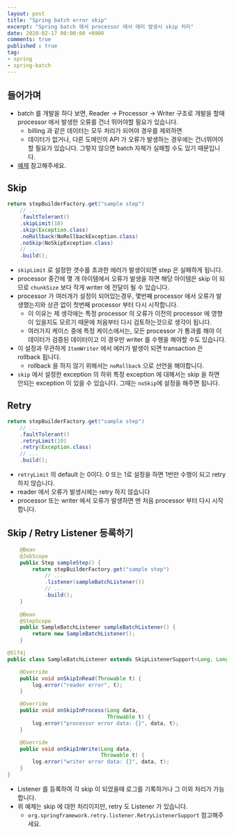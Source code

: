 ```yaml
---
layout: post
title: "Spring batch error skip"
excerpt: "Spring batch 에서 processor 에서 에러 발생시 skip 처리"
date: 2020-02-17 00:00:00 +0900
comments: true
published : true
tag:
- spring
- spring-batch
---
```

## 들어가며
* batch 를 개발을 하다 보면, Reader -> Processor -> Writer 구조로 개발을 할때 processor 에서 발생한 오류를 건너 뛰어야할 필요가 있습니다.
    - billing 과 같은 데이터는 모두 처리가 되어야 경우를 제외하면
    - 데이터가 없거나, 다른 도메인의 API 가 오류가 발생하는 경우에는 건너뛰어야 할 필요가 있습니다. 그렇지 않으면 batch 자체가 실패할 수도 있기 때문입니다.
* [예제](https://github.com/mayaul/spring-batch-fault-tolerant-example) 참고해주세요.

## Skip

``` java
return stepBuilderFactory.get("sample step")
    // ...
    .faultTolerant()
    .skipLimit(10)
    .skip(Exception.class)
    .noRollback(NoRollbackException.class)
    .noSkip(NoSkipException.class)
    // ...
    .build();
```
* `skipLimit` 로 설정한 갯수를 초과한 에러가 발생이되면 step 은 실패하게 됩니다.
* processor 중간에 몇 개 아이템에서 오류가 발생을 하면 해당 아이템은 skip 이 되므로 `chunkSize` 보다 작게 writer 에 전달이 될 수 있습니다.
* processor 가 여러개가 설정이 되어있는경우, 몇번째 processor 에서 오류가 발생했는지와 상관 없이 첫번째 processor 부터 다시 시작합니다.
    - 이 이유는 제 생각에는 특정 processor 의 오류가 이전의 processor 에 영향이 있을지도 모르기 때문에 처음부터 다시 검토하는것으로 생각이 됩니다.
    - 여러가지 케이스 중에 특정 케이스에서는, 모든 processor 가 통과를 해야 이 데이터가 검증된 데이터이고 이 경우만 writer 를 수행을 해야할 수도 있습니다.
* 이 설정과 무관하게 `ItemWriter` 에서 에러가 발생이 되면 transaction 은 rollback 됩니다.
    - rollback 을 하지 않기 위해서는 `noRollback` 으로 선언을 해야합니다.
* `skip` 에서 설정한 exception 의 하위 특정 exception 에 대해서는 skip 을 하면 안되는 exception 이 있을 수 있습니다. 그때는 `noSkip`에 설정을 해주면 됩니다.

## Retry
``` java
return stepBuilderFactory.get("sample step")
    // ...
    .faultTolerant()
    .retryLimit(10)
    .retry(Exception.class)
    // ...
    .build();
```
* `retryLimit` 의 default 는 0이다. 0 또는 1로 설정을 하면 1번만 수행이 되고 retry 하지 않습니다.
* reader 에서 오류가 발생시에는 retry 하지 않습니다
* processor 또는 writer 에서 오류가 발생하면 맨 처음 processor 부터 다시 시작 합니다.

## Skip / Retry Listener 등록하기

``` java
    @Bean
    @JobScope
    public Step sampleStep() {
        return stepBuilderFactory.get("sample step")
            // ...
            .listener(sampleBatchListener())
            // ...
            .build();
    }
    
    @Bean
    @StepScope
    public SampleBatchListener sampleBatchListener() {
        return new SampleBatchListener();
    }
```

``` java
@Slf4j
public class SampleBatchListener extends SkipListenerSupport<Long, Long> {

    @Override
    public void onSkipInRead(Throwable t) {
        log.error("reader error", t);
    }

    @Override
    public void onSkipInProcess(Long data,
                                Throwable t) {
        log.error("processor error data: {}", data, t);
    }

    @Override
    public void onSkipInWrite(Long data,
                              Throwable t) {
        log.error("writer error data: {}", data, t);
    }
}
```
* Listener 를 등록하여 각 skip 이 되었을때 로그를 기록하거나 그 이외 처리가 가능합니다.
* 위 예제는 skip 에 대한 처리이지만, retry 도 Listener 가 있습니다.
    - `org.springframework.retry.listener.RetryListenerSupport` 참고해주세요.

